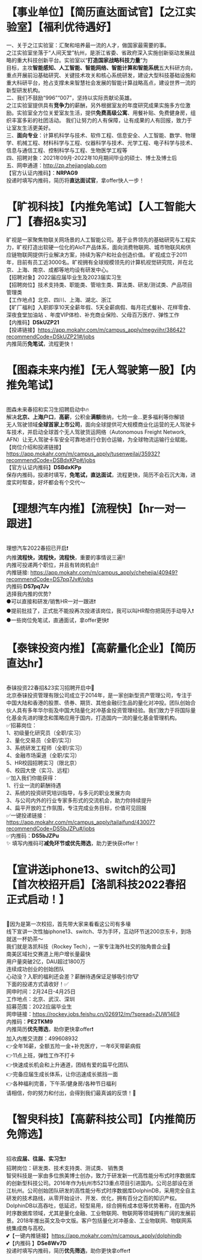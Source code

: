 # 【事业单位】【简历直达面试官】【之江实验室】【福利优待遇好】
一、关于之江实验室：汇聚和培养最一流的人才，做国家最需要的事。<br>
之江实验室坐落于“人间天堂”杭州，是浙江省委、省政府深入实施创新驱动发展战略的重大科技创新平台。实验室以“**打造国家战略科技力量**”为<br>
目标，主攻**智能感知、人工智能、智能网络、智能计算和智能系统**五大科研方向，重点开展前沿基础研究、关键技术攻关和核心系统研发，建设大型科技基础设施和重大科研平台，抢占支撑未来智慧社会发展的智能计算战略高点，建设世界一流的新型研发机构。
<br>二、我们不鼓励“996”“007”，坚持以实际贡献论英雄。 
<br>之江实验室提供具有**竞争力**的薪酬，另外根据室友的年度研究成果实施多方位激励。实验室全方位关爱室友生活，提供**免费高级公寓**、用餐补贴、免费健身房，组织丰富多彩的社团活动。
我们让努力的人有保障，让有成果的人有回报，致力于让室友生活更美好。
<br>三、**面向专业**：计算机科学与技术、软件工程、信息安全、人工智能、数学、物理学、机械工程、材料科学与工程、仪器科学与技术、光学工程、电子科学与技术、信息与通信工程、控制科学与工程、生物医学工程等
<br>四、招聘对象：2021年09月-2022年10月期间毕业的硕士、博士及博士后
<br>五、网申通道：http://zp.zhejianglab.com
<br>【官方认证内推码】：**NRPAG9**
<br>投递时填写内推码，简历将**直达面试官**，拿offer快人一步！
# 【旷视科技】【内推免笔试】【人工智能大厂】【春招&实习】
旷视是一家聚焦物联关网场景的人工智能公司。基于业界领先的基础研究与工程实力，旷视打造出软硬一位化的AloT产品体系，面向消费物联网、城市物联风和供应链物联网提供行业解决方案，持续为客户和社会创造价值。 旷视成立于2011年，目前有员工近3000名。旷视拥有全球规模领先的计算机视觉研究院，并在北京、上海、南京、成都等地均设有研发中心。
<br>【招聘对象】2022届应届毕业生及2023届实习生
<br>【招聘岗位】技术支持类、职能类、管培生类、算法类、研发/测试类、产品项目管理类
<br>【工作地点】北京、四川、上海、湖北、浙江
<br>【旷厂福利】入职即享10天全薪年假、5天全薪病假、每月花式餐补、花样零食、深夜食堂加油站 、年度VIP体检、补充商业保险、父母百万医疗、弹性工作
<br>【内推码】**DSkUZP21**
<br>【投递链接】https://app.mokahr.com/m/campus_apply/megviihr/38642?recommendCode=DSkUZP21#/jobs
<br>内推简历**免笔试**，流程更快！
# 【图森未来内推】【无人驾驶第一股】【内推免笔试】
<br>图森未来春招和实习生招聘启动中🔥
<br>解决**北京、上海户口**，**高薪**，公积金**满额**缴纳，七险一金...更多福利等你解锁
<br>无人驾驶领域**全球首家上市公司**，面向全球提供可大规模商业化运营的无人驾驶卡车技术，并启动全球首个无人驾驶货运网络（Autonomous Freight Network, AFN）让无人驾驶卡车安全可靠地进行仓到仓运输，为全球物流运输行业赋能。
<br>【岗位介绍和投递链接】https://app.mokahr.com/m/campus_apply/tusenweilai/35932?recommendCode=DSBdxKPp#/jobs
<br>【官方认证内推码】**DSBdxKPp**
<br>保存内推码，投递时填写，**免笔试，直达面试**，流程更快，简历不会石沉大海，进度实时帮查，好坏都会有个交代～
# 【理想汽车内推】【流程快】【hr一对一跟进】
<br>理想汽车2022春招已开启❗️
<br>内推**流程快，流程快，流程快**，重要的事情说三遍‼️
<br>内推可投递两个职位，并且有转岗机会‼️
<br>内推链接: https://app.mokahr.com/m/campus_apply/chehejia/40949?recommendCode=DS7pq7Jv#/jobs
<br>内推码:**DS7pq7Jv**
<br>选择我内推的优势?
<br>●可以直接和研发/销售HR一对一跟进❗️
<br>●提前批挂了，正式批不能投再次投递该岗位，我可以叫HR帮你把简历手动导入❗️
<br>●一些岗位免笔试，直通面试，拿offer更快❗️
# 【泰铼投资内推】【高薪量化企业】【简历直达hr】
<br>泰铼投资22春招&23实习招聘开启中🎊
<br>北京泰铼投资管理有限公司成立于2014年，是一家创新型资产管理公司，专注于中国大陆和香港的股票、债券、期货、其他金融衍生品的量化对冲投。团队创始合伙人具有多年华尔街及中国大陆量化对冲基金投资管理经验。我们致力于将国际量化基金先进的理念和策略应用于国内，打造国内一流的量化基金管理机构。
<br>✅招募岗位：
<br>1、初级量化研究员（全职/实习）
<br>2、量化交易员（全职/实习）
<br>3、系统研发工程师（全职/实习）
<br>4、金融市场渠道（全职/实习）
<br>5、HR校园招聘实习（限北京）
<br>6、校园大使（实习、远程）
<br>✅加入我们你能获得：
<br>1、行业一流的薪酬待遇 
<br>2、系统的投资研究培训指导，与多元的职业发展方向
<br>3、与公司内外的行业专家多形式的交流机会，助力你持续提升
<br>4、扁平开放的工作氛围，专注完成业务目标，价值可见回报
<br>✅一键投递链接：https://app.mokahr.com/m/campus_apply/tailaifund/43007?recommendCode=DS5bJZPu#/jobs
<br>✅内推码：**DS5bJZPu**
<br>✨ 填写内推码可**减免环节或优先筛选**，助力更快获offer！
# 【宣讲送iphone13、switch的公司】【首次校招开启】【洛凯科技2022春招正式启动！】
<br>👀因为是第一次校招，首先带大家来看看这公司有多壕
<br>线下宣讲一次性抽iphone13、switch、华为手环，互动环节送200京东卡，到场就送一杯奶茶～
<br>我们就是洛凯科技（Rockey Tech），一家专注海外社交的独角兽企业🚀
<br>南美区域社交赛道上用户增长量最快
<br>用户量突破2亿，DAU超过1800万
<br>连续成功创业的创始团队
<br>心动没？入职的福利还会差？薪酬待遇保证足够吸引你🐮
<br>下面的投递方式请收好！✅
<br>网申时间：2月24日-4月25日
<br>工作地点：北京、武汉、深圳
<br>招募范围：2022应届毕业生
<br>网申链接：https://rockey.jobs.feishu.cn/026912/m/?spread=ZUW14E9
<br>内推码：**PE2TKM9**
<br>内推简历**优先筛选**，助你更快拿offer❗️
<br>加入内推交流群：499608932
<br>👉全年16薪，全额五险一金+补充医疗，一年6天带薪病假
<br>👉11点上班，弹性工作不打卡
<br>👉快速成长机会和上升通道，团结有爱的扁平化团队
<br>👉完备应届生成长体系，让你迅速成长抵挡一面
<br>👉各种福利完善，下午茶/健身房/各种节日福利
<br>请相信，你的努力和付出，会得到我们最真诚的反馈！💓
# 【智臾科技】【高薪科技公司】【内推简历免筛选】
<br>招收**应届、往届、实习生**❗️
<br>招聘岗位：研发类、技术支持类、测试类、 销售类
<br>智臾科技是一家由多位旅美博士创办，致力于研发新一代高性能分布式时序数据库的创新型科技公司。2016年作为杭州市5213重点项目引进国内。公司总部设在浙江杭州。公司创始团队研发的高性能分布式时序数据库DolphinDB，采用完全自主研发的技术路线，从零开始设计、开发、优化，拥有百分之百的知识产权。DolphinDB以高吞吐，低延迟，轻型易用，综合拥有成本低等优势著称，在国内外时序数据库领域，尤其是量化金融、工业物联网、物联网等领域拥有广阔的发展前景。2018年推出英文及中文版。客户包括量化对冲基金、工业物联网、物联网系统集成商与高校。
<br>💕【一键内推链接】https://app.mokahr.com/m/campus_apply/dolphindb
<br>💕【内推码 】**DSe8Wv7D**
<br>投递时填写内推码，简历**优先筛选**，助你更快拿offer❗️
